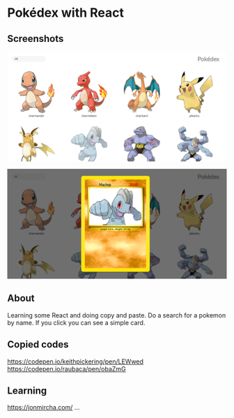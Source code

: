 # Pokédex with React

## Screenshots

![screenshot1](https://github.com/luiz-22/pokedex-react/blob/master/src/assets/screenshots/pokedex1.png)

![screenshot1](https://github.com/luiz-22/pokedex-react/blob/master/src/assets/screenshots/pokedex2.png)


## About

Learning some React and doing copy and paste.
Do a search for a pokemon by name. If you click you can see a simple card.


## Copied codes

https://codepen.io/keithpickering/pen/LEWwed
https://codepen.io/raubaca/pen/obaZmG

## Learning

https://jonmircha.com/
...







